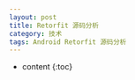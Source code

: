 ```yaml
---
layout: post
title: Retorfit 源码分析
category: 技术
tags: Android Retorfit 源码分析 
---
```


* content
{:toc}
